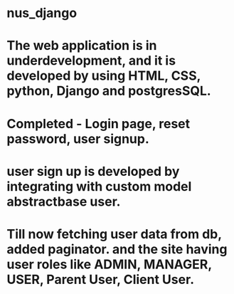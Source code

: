 # nus_django

# The web application is in underdevelopment, and it is developed by using HTML, CSS, python, Django and postgresSQL.
# Completed - Login page, reset password, user signup.
# user sign up is developed by integrating with custom model abstractbase user.
# Till now fetching user data from db, added paginator. and the site having user roles like ADMIN, MANAGER, USER, Parent User, Client User.
